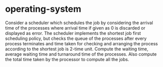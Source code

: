 # operating-system
Consider a scheduler which schedules the job by considering the arrival time of the processes where arrival time if given as 0 is discarded or displayed as error. The scheduler implements the shortest job first scheduling policy, but checks the queue of the processes after every process terminates and time taken for checking and arranging the process according to the shortest job is 2-time unit. Compute the waiting time, average waiting time and turnaround time of the processes. Also compute the total time taken by the processor to compute all the jobs.
